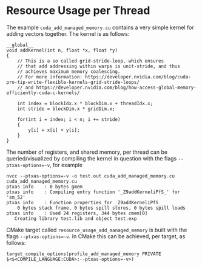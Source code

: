 # Resource Usage per Thread

The example `cuda_add_managed_memory.cu` contains a very simple kernel for adding vectors together. The kernel is as follows:

```
__global__
void addKernel(int n, float *x, float *y)
{
    // This is a so called grid-stride-loop, which ensures
    // that add addressing within warps is unit-stride, and thus
    // achieves maximum memory coalescing.
    // For more information: https://developer.nvidia.com/blog/cuda-pro-tip-write-flexible-kernels-grid-stride-loops/
    // and https://developer.nvidia.com/blog/how-access-global-memory-efficiently-cuda-c-kernels/
    
    int index = blockIdx.x * blockDim.x + threadIdx.x;
    int stride = blockDim.x * gridDim.x;

    for(int i = index; i < n; i += stride)
    {
        y[i] = x[i] + y[i];
    }
}
```

The number of registers, and shared memory, per thread can be queried/visualized by compiling the kernel in question with the flags `--ptxas-options=-v`, for example

```
nvcc --ptxas-options=-v -o test.out cuda_add_managed_memory.cu
cuda_add_managed_memory.cu
ptxas info    : 0 bytes gmem
ptxas info    : Compiling entry function '_Z9addKerneliPfS_' for 'sm_52'
ptxas info    : Function properties for _Z9addKerneliPfS_
    0 bytes stack frame, 0 bytes spill stores, 0 bytes spill loads
ptxas info    : Used 24 registers, 344 bytes cmem[0]
   Creating library test.lib and object test.exp
```

CMake target called `resource_usage_add_managed_memory` is built with the flags `--ptxas-options=-v`. In CMake this can be achieved, per target, as follows:

```
target_compile_options(profile_add_managed_memory PRIVATE $<$<COMPILE_LANGUAGE:CUDA>:--ptxas-options=-v>)
```
